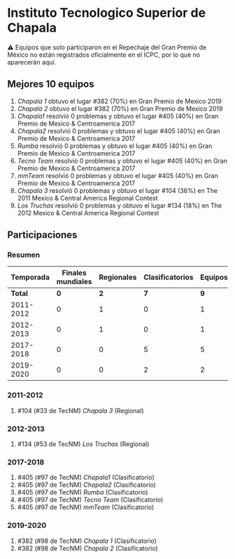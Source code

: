 # Instituto Tecnologico Superior de Chapala

:warning: Equipos que solo participaron en el Repechaje del Gran Premio de México no están registrados oficialmente en el ICPC, por lo que no aparecerán aquí.

## Mejores 10 equipos

1. _Chapala 1_ obtuvo el lugar #382 (70%) en Gran Premio de Mexico 2019
1. _Chapala 2_ obtuvo el lugar #382 (70%) en Gran Premio de Mexico 2019
1. _Chapala1_ resolvió 0 problemas y obtuvo el lugar #405 (40%) en Gran Premio de Mexico & Centroamerica 2017
1. _Chapala2_ resolvió 0 problemas y obtuvo el lugar #405 (40%) en Gran Premio de Mexico & Centroamerica 2017
1. _Rumba_ resolvió 0 problemas y obtuvo el lugar #405 (40%) en Gran Premio de Mexico & Centroamerica 2017
1. _Tecno Team_ resolvió 0 problemas y obtuvo el lugar #405 (40%) en Gran Premio de Mexico & Centroamerica 2017
1. _mmTeam_ resolvió 0 problemas y obtuvo el lugar #405 (40%) en Gran Premio de Mexico & Centroamerica 2017
1. _Chapala 3_ resolvió 0 problemas y obtuvo el lugar #104 (36%) en The 2011 Mexico & Central America Regional Contest
1. _Los Truchas_ resolvió 0 problemas y obtuvo el lugar #134 (18%) en The 2012 Mexico & Central America Regional Contest

## Participaciones

### Resumen

| Temporada | Finales mundiales | Regionales | Clasificatorios | Equipos |
| --- | --- | --- | --- | --- |
| **Total** | **0** | **2** | **7** | **9** |
| 2011-2012 | 0 | 1 | 0 | 1 |
| 2012-2013 | 0 | 1 | 0 | 1 |
| 2017-2018 | 0 | 0 | 5 | 5 |
| 2019-2020 | 0 | 0 | 2 | 2 |

### 2011-2012

1. #104 (#33 de TecNM) _Chapala 3_ (Regional)

### 2012-2013

1. #134 (#53 de TecNM) _Los Truchas_ (Regional)

### 2017-2018

1. #405 (#97 de TecNM) _Chapala1_ (Clasificatorio)
1. #405 (#97 de TecNM) _Chapala2_ (Clasificatorio)
1. #405 (#97 de TecNM) _Rumba_ (Clasificatorio)
1. #405 (#97 de TecNM) _Tecno Team_ (Clasificatorio)
1. #405 (#97 de TecNM) _mmTeam_ (Clasificatorio)

### 2019-2020

1. #382 (#98 de TecNM) _Chapala 1_ (Clasificatorio)
1. #382 (#98 de TecNM) _Chapala 2_ (Clasificatorio)



